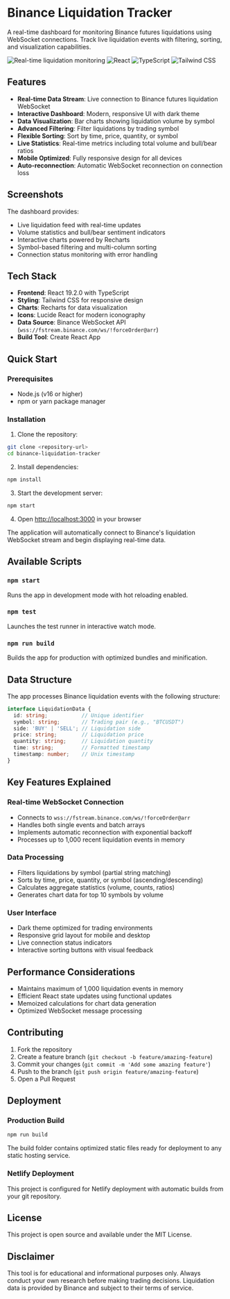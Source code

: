 # Binance Liquidation Tracker

A real-time dashboard for monitoring Binance futures liquidations using WebSocket connections. Track live liquidation events with filtering, sorting, and visualization capabilities.

![Real-time liquidation monitoring](https://img.shields.io/badge/Status-Live-green) 
![React](https://img.shields.io/badge/React-19.2.0-blue)
![TypeScript](https://img.shields.io/badge/TypeScript-4.9.5-blue)
![Tailwind CSS](https://img.shields.io/badge/TailwindCSS-3.4.1-blue)

## Features

- **Real-time Data Stream**: Live connection to Binance futures liquidation WebSocket
- **Interactive Dashboard**: Modern, responsive UI with dark theme
- **Data Visualization**: Bar charts showing liquidation volume by symbol
- **Advanced Filtering**: Filter liquidations by trading symbol
- **Flexible Sorting**: Sort by time, price, quantity, or symbol
- **Live Statistics**: Real-time metrics including total volume and bull/bear ratios
- **Mobile Optimized**: Fully responsive design for all devices
- **Auto-reconnection**: Automatic WebSocket reconnection on connection loss

## Screenshots

The dashboard provides:
- Live liquidation feed with real-time updates
- Volume statistics and bull/bear sentiment indicators
- Interactive charts powered by Recharts
- Symbol-based filtering and multi-column sorting
- Connection status monitoring with error handling

## Tech Stack

- **Frontend**: React 19.2.0 with TypeScript
- **Styling**: Tailwind CSS for responsive design
- **Charts**: Recharts for data visualization
- **Icons**: Lucide React for modern iconography
- **Data Source**: Binance WebSocket API (`wss://fstream.binance.com/ws/!forceOrder@arr`)
- **Build Tool**: Create React App

## Quick Start

### Prerequisites

- Node.js (v16 or higher)
- npm or yarn package manager

### Installation

1. Clone the repository:
```bash
git clone <repository-url>
cd binance-liquidation-tracker
```

2. Install dependencies:
```bash
npm install
```

3. Start the development server:
```bash
npm start
```

4. Open [http://localhost:3000](http://localhost:3000) in your browser

The application will automatically connect to Binance's liquidation WebSocket stream and begin displaying real-time data.

## Available Scripts

### `npm start`
Runs the app in development mode with hot reloading enabled.

### `npm test`
Launches the test runner in interactive watch mode.

### `npm run build`
Builds the app for production with optimized bundles and minification.

## Data Structure

The app processes Binance liquidation events with the following structure:

```typescript
interface LiquidationData {
  id: string;           // Unique identifier
  symbol: string;       // Trading pair (e.g., "BTCUSDT")
  side: 'BUY' | 'SELL'; // Liquidation side
  price: string;        // Liquidation price
  quantity: string;     // Liquidation quantity
  time: string;         // Formatted timestamp
  timestamp: number;    // Unix timestamp
}
```

## Key Features Explained

### Real-time WebSocket Connection
- Connects to `wss://fstream.binance.com/ws/!forceOrder@arr`
- Handles both single events and batch arrays
- Implements automatic reconnection with exponential backoff
- Processes up to 1,000 recent liquidation events in memory

### Data Processing
- Filters liquidations by symbol (partial string matching)
- Sorts by time, price, quantity, or symbol (ascending/descending)
- Calculates aggregate statistics (volume, counts, ratios)
- Generates chart data for top 10 symbols by volume

### User Interface
- Dark theme optimized for trading environments
- Responsive grid layout for mobile and desktop
- Live connection status indicators
- Interactive sorting buttons with visual feedback

## Performance Considerations

- Maintains maximum of 1,000 liquidation events in memory
- Efficient React state updates using functional updates
- Memoized calculations for chart data generation
- Optimized WebSocket message processing

## Contributing

1. Fork the repository
2. Create a feature branch (`git checkout -b feature/amazing-feature`)
3. Commit your changes (`git commit -m 'Add some amazing feature'`)
4. Push to the branch (`git push origin feature/amazing-feature`)
5. Open a Pull Request

## Deployment

### Production Build
```bash
npm run build
```

The build folder contains optimized static files ready for deployment to any static hosting service.

### Netlify Deployment
This project is configured for Netlify deployment with automatic builds from your git repository.

## License

This project is open source and available under the MIT License.

## Disclaimer

This tool is for educational and informational purposes only. Always conduct your own research before making trading decisions. Liquidation data is provided by Binance and subject to their terms of service.
